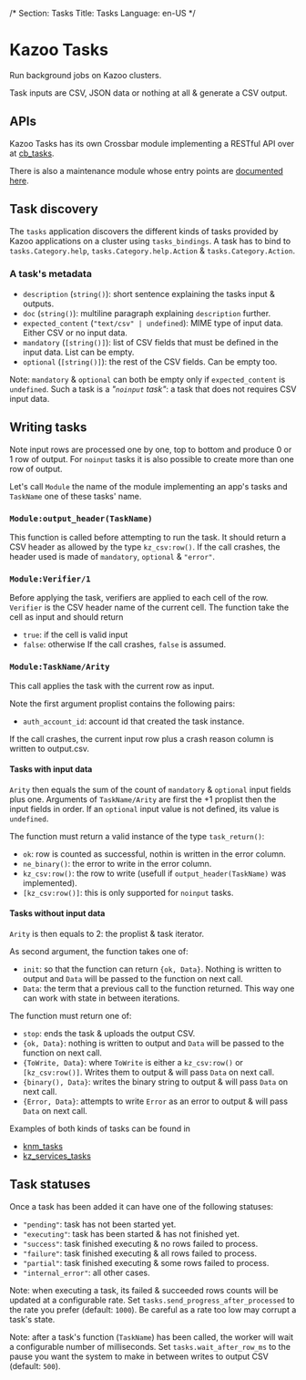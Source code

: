 /*
Section: Tasks
Title: Tasks
Language: en-US
*/

# Kazoo Tasks

Run background jobs on Kazoo clusters.

Task inputs are CSV, JSON data or nothing at all & generate a CSV output.


## APIs

Kazoo Tasks has its own Crossbar module implementing a RESTful API over at [cb_tasks](https://github.com/2600hz/kazoo/blob/master/applications/crossbar/doc/tasks.md).

There is also a maintenance module whose entry points are [documented here](./maintenance.md).


## Task discovery

The `tasks` application discovers the different kinds of tasks provided by Kazoo applications on a cluster using `tasks_bindings`.
A task has to bind to `tasks.Category.help`, `tasks.Category.help.Action` & `tasks.Category.Action`.

### A task's metadata

* `description` (`string()`): short sentence explaining the tasks input & outputs.
* `doc` (`string()`): multiline paragraph explaining `description` further.
* `expected_content` (`"text/csv" | undefined`): MIME type of input data. Either CSV or no input data.
* `mandatory` (`[string()]`): list of CSV fields that must be defined in the input data. List can be empty.
* `optional` (`[string()]`): the rest of the CSV fields. Can be empty too.

Note: `mandatory` & `optional` can both be empty only if `expected_content` is `undefined`.
Such a task is a *"`noinput` task"*: a task that does not requires CSV input data.


## Writing tasks

Note input rows are processed one by one, top to bottom and produce 0 or 1 row of output.
For `noinput` tasks it is also possible to create more than one row of output.

Let's call `Module` the name of the module implementing an app's tasks and `TaskName` one of these tasks' name.

### `Module:output_header(TaskName)`

This function is called before attempting to run the task.
It should return a CSV header as allowed by the type `kz_csv:row()`.
If the call crashes, the header used is made of `mandatory`, `optional` & `"error"`.

### `Module:Verifier/1`

Before applying the task, verifiers are applied to each cell of the row.
`Verifier` is the CSV header name of the current cell.
The function take the cell as input and should return
* `true`: if the cell is valid input
* `false`: otherwise
If the call crashes, `false` is assumed.

### `Module:TaskName/Arity`

This call applies the task with the current row as input.

Note the first argument proplist contains the following pairs:
* `auth_account_id`: account id that created the task instance.

If the call crashes, the current input row plus a crash reason column is written to output.csv.

#### Tasks with input data

`Arity` then equals the sum of the count of `mandatory` & `optional` input fields plus one.
Arguments of `TaskName/Arity` are first the +1 proplist then the input fields in order.
If an `optional` input value is not defined, its value is `undefined`.

The function must return a valid instance of the type `task_return()`:
* `ok`: row is counted as successful, nothin is written in the error column.
* `ne_binary()`: the error to write in the error column.
* `kz_csv:row()`: the row to write (usefull if `output_header(TaskName)` was implemented).
* `[kz_csv:row()]`: this is only supported for `noinput` tasks.


#### Tasks without input data

`Arity` is then equals to 2: the proplist & task iterator.

As second argument, the function takes one of:
* `init`: so that the function can return `{ok, Data}`. Nothing is written to output and `Data` will be passed to the function on next call.
* `Data`: the term that a previous call to the function returned. This way one can work with state in between iterations.

The function must return one of:
* `stop`: ends the task & uploads the output CSV.
* `{ok, Data}`: nothing is written to output and `Data` will be passed to the function on next call.
* `{ToWrite, Data}`: where `ToWrite` is either a `kz_csv:row()` or `[kz_csv:row()]`. Writes them to output & will pass `Data` on next call.
* `{binary(), Data}`: writes the binary string to output & will pass `Data` on next call.
* `{Error, Data}`: attempts to write `Error` as an error to output & will pass `Data` on next call.

Examples of both kinds of tasks can be found in
* [knm_tasks](https://github.com/2600hz/kazoo/blob/master/core/kazoo_number_manager/src/knm_tasks.erl)
* [kz_services_tasks](https://github.com/2600hz/kazoo/blob/master/core/kazoo_services/src/kz_services_tasks.erl)


## Task statuses

Once a task has been added it can have one of the following statuses:

* `"pending"`: task has not been started yet.
* `"executing"`: task has been started & has not finished yet.
* `"success"`: task finished executing & no rows failed to process.
* `"failure"`: task finished executing & all rows failed to process.
* `"partial"`: task finished executing & some rows failed to process.
* `"internal_error"`: all other cases.

Note: when executing a task, its failed & succeeded rows counts will be updated at a configurable rate.
Set `tasks.send_progress_after_processed` to the rate you prefer (default: `1000`).
Be careful as a rate too low may corrupt a task's state.

Note: after a task's function (`TaskName`) has been called, the worker will wait a configurable number of milliseconds.
Set `tasks.wait_after_row_ms` to the pause you want the system to make in between writes to output CSV (default: `500`).

